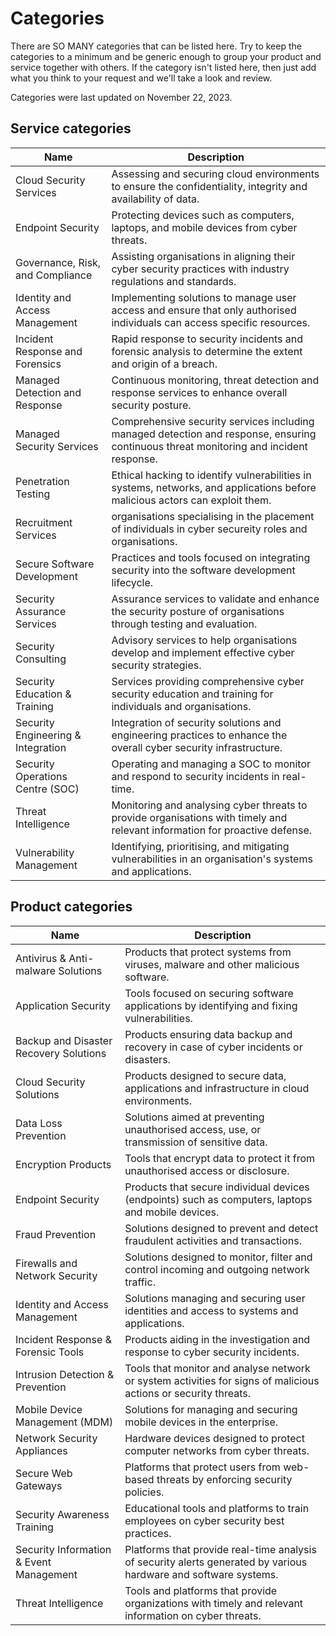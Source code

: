 # Categories

There are SO MANY categories that can be listed here. Try to keep the categories to a minimum and be generic enough to group your product and service together with others. If the category isn't listed here, then just add what you think to your request and we'll take a look and review.

Categories were last updated on November 22, 2023.

## Service categories

| Name                                      | Description                                                                                                     |
|-------------------------------------------|-----------------------------------------------------------------------------------------------------------------|
| Cloud Security Services                     | Assessing and securing cloud environments to ensure the confidentiality, integrity and availability of data.      |
| Endpoint Security                          | Protecting devices such as computers, laptops, and mobile devices from cyber threats.                              |
| Governance, Risk, and Compliance           | Assisting organisations in aligning their cyber security practices with industry regulations and standards.      |
| Identity and Access Management           | Implementing solutions to manage user access and ensure that only authorised individuals can access specific resources. |
| Incident Response and Forensics            | Rapid response to security incidents and forensic analysis to determine the extent and origin of a breach.        |
| Managed Detection and Response              | Continuous monitoring, threat detection and response services to enhance overall security posture.               |
| Managed Security Services                   | Comprehensive security services including managed detection and response, ensuring continuous threat monitoring and incident response. |
| Penetration Testing                        | Ethical hacking to identify vulnerabilities in systems, networks, and applications before malicious actors can exploit them. |
| Recruitment Services                        | organisations specialising in the placement of individuals in cyber secureity roles and organisations.        |
| Secure Software Development                | Practices and tools focused on integrating security into the software development lifecycle.                       |
| Security Assurance Services                | Assurance services to validate and enhance the security posture of organisations through testing and evaluation.    |
| Security Consulting                        | Advisory services to help organisations develop and implement effective cyber security strategies.                |
| Security Education & Training            | Services providing comprehensive cyber security education and training for individuals and organisations.           |
| Security Engineering & Integration         | Integration of security solutions and engineering practices to enhance the overall cyber security infrastructure.  |
| Security Operations Centre (SOC)              | Operating and managing a SOC to monitor and respond to security incidents in real-time.                             |
| Threat Intelligence                        | Monitoring and analysing cyber threats to provide organisations with timely and relevant information for proactive defense. |
| Vulnerability Management                   | Identifying, prioritising, and mitigating vulnerabilities in an organisation's systems and applications.          |

## Product categories

| Name                                      | Description                                                                                                     |
|-------------------------------------------|-----------------------------------------------------------------------------------------------------------------|
| Antivirus & Anti-malware Solutions       | Products that protect systems from viruses, malware and other malicious software.                                |
| Application Security                       | Tools focused on securing software applications by identifying and fixing vulnerabilities.                        |
| Backup and Disaster Recovery Solutions      | Products ensuring data backup and recovery in case of cyber incidents or disasters.                                |
| Cloud Security Solutions                    | Products designed to secure data, applications and infrastructure in cloud environments.                          |
| Data Loss Prevention                      | Solutions aimed at preventing unauthorised access, use, or transmission of sensitive data.                         |
| Encryption Products                        | Tools that encrypt data to protect it from unauthorised access or disclosure.                                     |
| Endpoint Security                          | Products that secure individual devices (endpoints) such as computers, laptops and mobile devices.                |
| Fraud Prevention                           | Solutions designed to prevent and detect fraudulent activities and transactions.                                   |
| Firewalls and Network Security             | Solutions designed to monitor, filter and control incoming and outgoing network traffic.                           |
| Identity and Access Management             | Solutions managing and securing user identities and access to systems and applications.                             |
| Incident Response & Forensic Tools        | Products aiding in the investigation and response to cyber security incidents.                                      |
| Intrusion Detection & Prevention         | Tools that monitor and analyse network or system activities for signs of malicious actions or security threats.   |
| Mobile Device Management (MDM)             | Solutions for managing and securing mobile devices in the enterprise.                                              |
| Network Security Appliances                | Hardware devices designed to protect computer networks from cyber threats.                                          |
| Secure Web Gateways                         | Platforms that protect users from web-based threats by enforcing security policies.                                 |
| Security Awareness Training                 | Educational tools and platforms to train employees on cyber security best practices.                                |
| Security Information & Event Management     | Platforms that provide real-time analysis of security alerts generated by various hardware and software systems. |
| Threat Intelligence                       | Tools and platforms that provide organizations with timely and relevant information on cyber threats.               |
